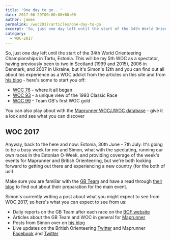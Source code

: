 ```yaml
---
title: 'One day to go...'
date: 2017-06-29T00:00:00+00:00
author: james
permalink: /woc2017/articles/one-day-to-go
excerpt: 'So, just one day left until the start of the 34th World Orienteering Championships in Tartu, Estonia.'
category:
  - WOC-2017
---
```

So, just one day left until the start of the 34th World Orienteering Championships in Tartu, Estonia. This will be my 5th WOC as a spectator, having previously been to two in Scotland (1999 and 2015), 2006 in Denmark, and 2007 in Ukraine, but it's Simon's 12th and you can find out all about his experience as a WOC addict from the articles on this site and from [his blog](https://maprunner.blogspot.co.uk/search/label/WOC) - here's some to start you off:
* [WOC 76](https://maprunner.blogspot.co.uk/2006/07/woc-15-how-it-all-started.html) - where it all began
* [WOC 93](https://www.maprunner.co.uk/woc-1993-classic-race/) - a unique view of the 1993 Classic Race
* [WOC 99](https://www.maprunner.co.uk/the-agony-of-the-long-distance-world-championships-spectator/) - Team GB's first WOC gold

You can also play about with the [Maprunner WOC/JWOC database](https://www.maprunner.co.uk/wocdb/) - give it a look and see what you can discover

## WOC 2017

Anyway, back to the here and now: Estonia, 30th June - 7th July. It's going to be a busy week for me and Simon, what with the spectating, running our own races in the Estonian O-Week, and providing coverage of the week's events for Maprunner and British Orienteering, but we're both looking forward to getting out there and experiencing a new country (for the both of us!).

Make sure you are familiar with the [GB Team](/woc2017/gb-team) and have a read through [their blog](http://gbteamwoc2017.blogspot.co.uk/) to find out about their preparation for the main event.

Simon's currently writing a post about what you might expect to see from WOC 2017, so here's what you can expect to see from us:
* Daily reports on the GB Team after each race on the [BOF website](https://www.britishorienteering.org.uk/)
* Articles about the GB Team and WOC in general for [Maprunner](https://www.maprunner.co.uk/woc2017/articles/)
* Posts from Simon over on [his blog](https://maprunner.blogspot.co.uk/)
* Live updates on the British Orienteering [Twitter](https://twitter.com/GBRorienteering) and Maprunner [Facebook](https://www.facebook.com/Maprunner.co.uk/) and [Twitter](https://twitter.com/MaprunnerGB)
